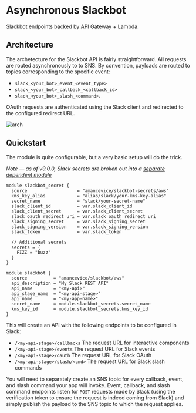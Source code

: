 # Asynchronous Slackbot

Slackbot endpoints backed by API Gateway + Lambda.

## Architecture

The archetecture for the Slackbot API is fairly straightforward. All requests are routed asynchronously to to SNS. By convention, payloads are routed to topics corresponding to the specific event:

- `slack_<your_bot>_event_<event_type>`
- `slack_<your_bot>_callback_<callback_id>`
- `slack_<your_bot>_slash_<command>`.

OAuth requests are authenticated using the Slack client and redirected to the configured redirect URL.

<img alt="arch" src="https://github.com/amancevice/slackend/raw/master/docs/aws.png"/>

## Quickstart

The module is quite configurable, but a very basic setup will do the trick.

_Note &mdash; as of v9.0.0, Slack secrets are broken out into a [separate dependent module](https://github.com/amancevice/terraform-aws-slackbot-secrets)_

```hcl
module slackbot_secret {
  source                   = "amancevice/slackbot-secrets/aws"
  kms_key_alias            = "alias/slack/your-kms-key-alias"
  secret_name              = "slack/your-secret-name"
  slack_client_id          = var.slack_client_id
  slack_client_secret      = var.slack_client_secret
  slack_oauth_redirect_uri = var.slack_oauth_redirect_uri
  slack_signing_secret     = var.slack_signing_secret
  slack_signing_version    = var.slack_signing_version
  slack_token              = var.slack_token

  // Additional secrets
  secrets = {
    FIZZ = "buzz"
  }
}

module slackbot {
  source          = "amancevice/slackbot/aws"
  api_description = "My Slack REST API"
  api_name        = "<my-api>"
  api_stage_name  = "<my-api-stage>"
  api_name        = "<my-app-name>"
  secret_name     = module.slackbot_secrets.secret_name
  kms_key_id      = module.slackbot_secrets.kms_key_id
}
```

This will create an API with the following endpoints to be configured in Slack:

- `/<my-api-stage>/callbacks` The request URL for interactive components
- `/<my-api-stage>/events` The request URL for Slack events
- `/<my-api-stage>/oauth` The request URL for Slack OAuth
- `/<my-api-stage>/slash/<cmd>` The request URL for Slack slash commands

You will need to separately create an SNS topic for every callback, event, and slash command your app will invoke. Event, callback, and slash command endpoints listen for `POST` requests made by Slack (using the verification token to ensure the request is indeed coming from Slack) and simply publish the payload to the SNS topic to which the request applies.
